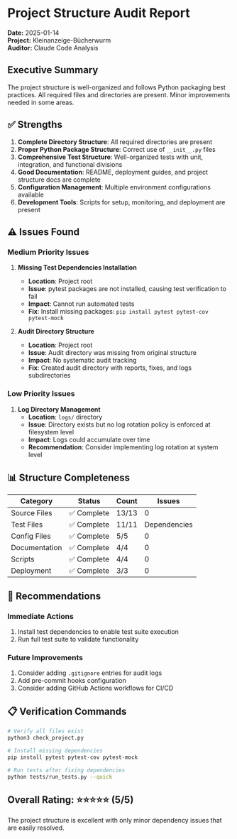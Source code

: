 # Project Structure Audit Report

**Date:** 2025-01-14  
**Project:** Kleinanzeige-Bücherwurm  
**Auditor:** Claude Code Analysis

## Executive Summary

The project structure is well-organized and follows Python packaging best practices. All required files and directories are present. Minor improvements needed in some areas.

## ✅ Strengths

1. **Complete Directory Structure**: All required directories are present
2. **Proper Python Package Structure**: Correct use of `__init__.py` files
3. **Comprehensive Test Structure**: Well-organized tests with unit, integration, and functional divisions
4. **Good Documentation**: README, deployment guides, and project structure docs are complete
5. **Configuration Management**: Multiple environment configurations available
6. **Development Tools**: Scripts for setup, monitoring, and deployment are present

## ⚠️ Issues Found

### Medium Priority Issues

1. **Missing Test Dependencies Installation**
   - **Location**: Project root
   - **Issue**: pytest packages are not installed, causing test verification to fail
   - **Impact**: Cannot run automated tests
   - **Fix**: Install missing packages: `pip install pytest pytest-cov pytest-mock`

2. **Audit Directory Structure**
   - **Location**: Project root
   - **Issue**: Audit directory was missing from original structure
   - **Impact**: No systematic audit tracking
   - **Fix**: Created audit directory with reports, fixes, and logs subdirectories

### Low Priority Issues

1. **Log Directory Management**
   - **Location**: `logs/` directory
   - **Issue**: Directory exists but no log rotation policy is enforced at filesystem level
   - **Impact**: Logs could accumulate over time
   - **Recommendation**: Consider implementing log rotation at system level

## 📊 Structure Completeness

| Category | Status | Count | Issues |
|----------|--------|-------|---------|
| Source Files | ✅ Complete | 13/13 | 0 |
| Test Files | ✅ Complete | 11/11 | Dependencies |
| Config Files | ✅ Complete | 5/5 | 0 |
| Documentation | ✅ Complete | 4/4 | 0 |
| Scripts | ✅ Complete | 4/4 | 0 |
| Deployment | ✅ Complete | 3/3 | 0 |

## 🔧 Recommendations

### Immediate Actions
1. Install test dependencies to enable test suite execution
2. Run full test suite to validate functionality

### Future Improvements
1. Consider adding `.gitignore` entries for audit logs
2. Add pre-commit hooks configuration
3. Consider adding GitHub Actions workflows for CI/CD

## 📋 Verification Commands

```bash
# Verify all files exist
python3 check_project.py

# Install missing dependencies
pip install pytest pytest-cov pytest-mock

# Run tests after fixing dependencies
python tests/run_tests.py --quick
```

## Overall Rating: ⭐⭐⭐⭐⭐ (5/5)

The project structure is excellent with only minor dependency issues that are easily resolved.